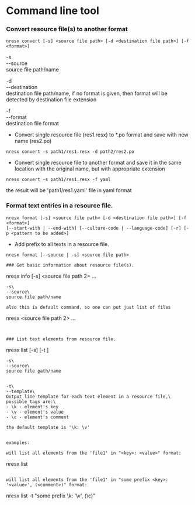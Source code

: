 Command line tool
================

### Convert resource file(s) to another format

```
nresx convert [-s] <source file path> [-d <destination file path>] [-f <format>]
```

-s\
--source\
source file path/name

-d\
--destination\
destination file path/name, if no format is given, then format will be detected by destination file extension

-f\
--format\
destination file format


- Convert single resource file (res1.resx) to *.po format and save with new name (res2.po)

```nresx convert -s path1/res1.resx -d path2/res2.po```

- Convert single resource file to another format and save it in the same location with the original name, but with appropriate extension

```
nresx convert -s path1/res1.resx -f yaml
```
the result will be 'path1/res1.yaml' file in yaml format


### Format text entries in a resource file.

```
nresx format [-s] <source file path> [-d <destination file path>] [-f <format>]  
[--start-with | --end-with] [--culture-code | --language-code] [-r] [-p <pattern to be added>]
```

- Add prefix to all texts in a resource file.

```
nresx format [--source | -s] <source file path>

### Get basic information about resource file(s).

```
nresx info [-s] <source file path> <source file path 2> ... 
```
-s\
--source\
source file path/name

also this is default command, so one can put just list of files

```
nresx <source file path> <source file path 2> ... 
```


### List text elements from resource file.

```
nresx list [-s] <source file path> [-t <output template>]
```
-s\
--source\
source file path/name


-t\
--template\
Output line template for each text element in a resource file,\
possible tags are:\
- \k - element's key
- \v - element's value
- \c - element's comment

the default template is '\k: \v'


examples: 

will list all elements from the 'file1' in "<key>: <value>" format:
```
nresx list <file1>
```

will list all elements from the 'file1' in "some prefix <key>: '<value>', (<comment>)" format:

```
nresx list <file1> -t "some prefix \k: '\v', (\c)"
```



